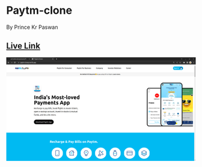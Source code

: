 # Paytm-clone

By Prince Kr Paswan

## [Live Link](https://paytm-clonep.netlify.app/)


![Completed Website](./asset/Screenshot%20from%202022-08-20%2016-08-10.png)


